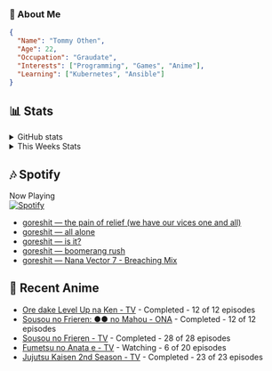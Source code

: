 ### 👋 About Me
```json
{
  "Name": "Tommy Othen",
  "Age": 22,
  "Occupation": "Graudate",
  "Interests": ["Programming", "Games", "Anime"],
  "Learning": ["Kubernetes", "Ansible"]
}
```

## 📊 Stats
<details>
  <summary>GitHub stats</summary>
  <a href="https://github.com/anuraghazra/github-readme-stats">
    <img src="https://github-readme-stats.vercel.app/api?username=tommyothen&show_icons=true&count_private=true&hide=prs,issues">
  </a>
</details>

<details>
  <summary>This Weeks Stats</summary>
  <a href="https://github.com/anuraghazra/github-readme-stats">
    <img src="https://github-readme-stats.vercel.app/api/wakatime?username=tommyothen&cache_seconds=1800&custom_title=Top%20Languages">
  </a>
</details>

## 🎶 Spotify
Now Playing\
[![Spotify](https://novatorem-dasushiasian.vercel.app/api/spotify)](https://open.spotify.com/user/g90805640970)
<!-- LASTFM:START -->
* [goreshit — the pain of relief &lpar;we have our vices one and all&rpar;](https://www.last.fm/music/goreshit/_/the+pain+of+relief+&lpar;we+have+our+vices+one+and+all&rpar;)
* [goreshit — all alone](https://www.last.fm/music/goreshit/_/all+alone)
* [goreshit — is it?](https://www.last.fm/music/goreshit/_/is+it%3F)
* [goreshit — boomerang rush](https://www.last.fm/music/goreshit/_/boomerang+rush)
* [goreshit — Nana Vector 7 - Breaching Mix](https://www.last.fm/music/goreshit/_/Nana+Vector+7+-+Breaching+Mix)<!-- LASTFM:END -->

## 🗻 Recent Anime
<!-- ANIME-LIST:START -->
* [Ore dake Level Up na Ken - TV](https://myanimelist.net/anime/52299/Ore_dake_Level_Up_na_Ken) - Completed - 12 of 12 episodes
* [Sousou no Frieren: ●● no Mahou - ONA](https://myanimelist.net/anime/56885/Sousou_no_Frieren__●●_no_Mahou) - Completed - 12 of 12 episodes
* [Sousou no Frieren - TV](https://myanimelist.net/anime/52991/Sousou_no_Frieren) - Completed - 28 of 28 episodes
* [Fumetsu no Anata e - TV](https://myanimelist.net/anime/41025/Fumetsu_no_Anata_e) - Watching - 6 of 20 episodes
* [Jujutsu Kaisen 2nd Season - TV](https://myanimelist.net/anime/51009/Jujutsu_Kaisen_2nd_Season) - Completed - 23 of 23 episodes<!-- ANIME-LIST:END -->
